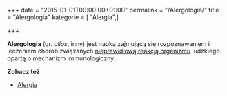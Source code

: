 +++
date = "2015-01-01T00:00:00+01:00"
permalink = "/Alergologia/"
title = "Alergologia"
kategorie = [ "Alergia",]

+++

**Alergologia** (gr. *allos*, inny) jest nauką zajmującą się rozpoznawaniem i leczeniem chorób związanych [nieprawidłową reakcją organizmu](/atopedia/Reakcja_alergiczna "wikilink") ludzkiego opartą o mechanizm immunologiczny.

**Zobacz też**

-   [Alergia](/atopedia/Alergia "wikilink")
